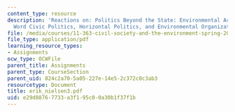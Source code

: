 ```yaml
---
content_type: resource
description: 'Reactions on: Politics Beyond the State: Environmental Activism and
  Word Civic Politics, Horizontal Politics, and Environmental Organizations.'
file: /media/courses/11-363-civil-society-and-the-environment-spring-2005/e29d88767733a3f195c00a30b1f37f1b_erik_nielsen3.pdf
file_type: application/pdf
learning_resource_types:
- Assignments
ocw_type: OCWFile
parent_title: Assignments
parent_type: CourseSection
parent_uid: 824c2a70-5a05-227e-14e5-2c372c0c3ab3
resourcetype: Document
title: erik_nielsen3.pdf
uid: e29d8876-7733-a3f1-95c0-0a30b1f37f1b
---
```


